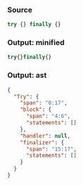 ### Source
```js parse:stmt
try {} finally {}
```

### Output: minified
```js
try{}finally{}
```

### Output: ast
```json
{
  "Try": {
    "span": "0:17",
    "block": {
      "span": "4:6",
      "statements": []
    },
    "handler": null,
    "finalizer": {
      "span": "15:17",
      "statements": []
    }
  }
}
```
